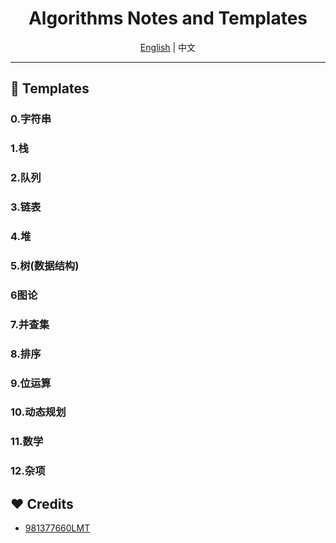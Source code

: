 <div align='center'>
  <h1>
  Algorithms Notes and Templates
  </h1>
</div>
<div align='center'>
  <a href='./README.md'>English</a> | 中文
</div>


---

## 📖 Templates

### 0.字符串

### 1.栈

### 2.队列

### 3.链表

### 4.堆

### 5.树(数据结构)

### 6图论

### 7.并查集

### 8.排序

### 9.位运算

### 10.动态规划

### 11.数学

### 12.杂项

## ❤️ Credits

- [981377660LMT](https://github.com/981377660LMT/algorithm-study/)